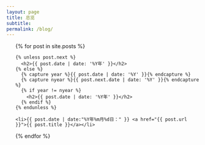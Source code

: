 ```yaml
---
layout: page
title: 总览
subtitle: 
permalink: /blog/
---
```


<!-- <div>
{% assign postsCategory = site.posts | group_by_exp:"post", "post.categories"  %}
{% for category in postsCategory %}
<h4 class="post-teaser__month">
<strong>
{% if category.name %} 
- - - - -  {{ category.name }} - - - - - 
{% else %} 
{{ Print }} 
{% endif %}
</strong>
</h4>
<ul class="list-posts">
{% for post in category.items %}
<li class="post-teaser">
<a href="{{ post.url | prepend: site.baseurl }}">
<span class="post-teaser__title">{{ post.title }}</span>
<span class="post-teaser__date">{{ post.date | date: "%d %B %Y" }}</span>
</a>
</li>
{% endfor %}
</ul>
{% endfor %}
</div> -->

<ul>
  {% for post in site.posts %}

    {% unless post.next %}
      <h2>{{ post.date | date: '%Y年' }}</h2>
    {% else %}
      {% capture year %}{{ post.date | date: '%Y' }}{% endcapture %}
      {% capture nyear %}{{ post.next.date | date: '%Y' }}{% endcapture %}
      {% if year != nyear %}
        <h2>{{ post.date | date: '%Y年' }}</h2>
      {% endif %}
    {% endunless %}

    <li>{{ post.date | date:"%Y年%m月%d日：" }} <a href="{{ post.url }}">{{ post.title }}</a></li>
  {% endfor %}
</ul>